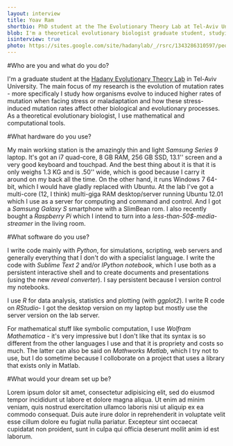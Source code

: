 ```yaml
---
layout: interview
title: Yoav Ram
shortbio: PhD student at the The Evolutionary Theory Lab at Tel-Aviv University
blob: I'm a theoretical evolutionary biologist graduate student, studying on the effect of stress on the evolution of the mutation rate using mathematical and computational tools.
isinterview: true
photo: https://sites.google.com/site/hadanylab/_/rsrc/1343286310597/people/yoav_mypictr_Facebook.jpg
---
```


#Who are you and what do you do?

I'm a graduate student at the [Hadany Evolutionary Theory Lab](https://sites.google.com/site/hadanylab) in Tel-Aviv University. The main focus of my research is the evolution of mutation rates - more specificaly I study how organisms evolve to induced higher rates of mutation when facing stress or maladaptation and how these stress-induced mutation rates affect other biological and evolutionary processes. As a theoretical evolutionary biologist, I use mathematical and computational tools.

#What hardware do you use?

My main working station is the amazingly thin and light *Samsung Series 9* laptop. It's got an i7 quad-core, 8 GB RAM, 256 GB SSD, 13.1'' screen and a very good keyboard and touchpad. And the best thing about it is that it is only weighs 1.3 KG and is .50'' wide, which is good because I carry it around on my back all the time. On the other hand, it runs Windows 7 64-bit, which I would have gladly replaced with Ubuntu. At the lab I've got a multi-core (12, I think) multi-giga RAM desktop/server running Ubuntu 12.01 which I use as a server for computing and command and control. And I got a *Samsung Galaxy S* smartphone with a SlimBean rom. I also recently bought a *Raspberry Pi* which I intend to turn into a *less-than-50$-media-streamer* in the living room.

#What software do you use?

I write code mainly with *Python*, for simulations, scripting, web servers and generally everything that I don't do with a specialist language. I write the code with *Sublime Text 2* and/or *IPython notebook*, which I use both as a persistent interactive shell and to create documents and presentations (using the new *reveal converter*). I say persistent because I version control my notebooks.

I use *R* for data analysis, statistics and plotting (with *ggplot2*). I write R code on *RStudio*- I got the desktop version on my laptop but mostly use the server version on the lab server.

For mathematical stuff like symbolic computation, I use *Wolfram Mathematica* - it's very impressive but I don't like that its syntax is so different from the other languages I use and that it is propriety and costs so much. The latter can also be said on *Mathworks Matlab*, which I try not to use, but I do sometime because I colloborate on a project that uses a library that exists only in Matlab.  

#What would your dream set up be?

Lorem ipsum dolor sit amet, consectetur adipisicing elit, sed do eiusmod tempor incididunt ut labore et dolore magna aliqua. Ut enim ad minim veniam, quis nostrud exercitation ullamco laboris nisi ut aliquip ex ea commodo consequat. Duis aute irure dolor in reprehenderit in voluptate velit esse cillum dolore eu fugiat nulla pariatur. Excepteur sint occaecat cupidatat non proident, sunt in culpa qui officia deserunt mollit anim id est laborum.
